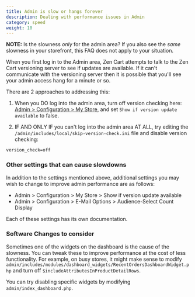 ```yaml
---
title: Admin is slow or hangs forever 
description: Dealing with performance issues in Admin 
category: speed
weight: 10
---
```


**NOTE:** Is the slowness *only* for the admin area? If you also see the *same* slowness in your storefront, this FAQ does not apply to your situation.

When you first log in to the Admin area, Zen Cart attempts to talk to the Zen Cart versioning server to see if updates are available. If it can't communicate with the versioning server then it is possible that you'll see your admin access hang for a minute or so.

There are 2 approaches to addressing this:

1. When you DO log into the admin area, turn off version checking here:
[Admin > Configuration > My Store](/user/admin_pages/configuration/configuration_mystore/), and set `Show if version update available` to false. 



2. IF AND ONLY IF you can't log into the admin area AT ALL, try editing the `/admin/includes/local/skip-version-check.ini` file and disable version checking: 

```
version_check=off
```

### Other settings that can cause slowdowns
In addition to the settings mentioned above, additional settings you may wish to change to improve admin performance are as follows:

- Admin > Configuration > My Store > Show if version update available
- Admin > Configuration > E-Mail Options > Audience-Select Count Display

Each of these settings has its own documentation.

### Software Changes to consider 
Sometimes one of the widgets on the dashboard is the cause of the slowness.  You can tweak these to improve performance at the cost of less functionality.  For example, on busy stores, it might make sense to modify `admin/includes/modules/dashboard_widgets/RecentOrdersDashboardWidget.php` and turn off `$includeAttributesInProductDetailRows`.

You can try disabling specific widgets by modifying `admin/index_dashboard.php`.
